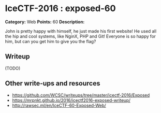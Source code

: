 # IceCTF-2016 : exposed-60

**Category:** Web
**Points:** 60
**Description:**

John is pretty happy with himself, he just made his first website! He used all the hip and cool systems, like NginX, PHP and Git! Everyone is so happy for him, but can you get him to give you the flag?

## Writeup

(TODO)

## Other write-ups and resources

* https://github.com/WCSC/writeups/tree/master/icectf-2016/Exposed
* https://mrpnkt.github.io/2016/icectf2016-exposed-writeup/
* http://rawsec.ml/en/IceCTF-60-Exposed-Web/
